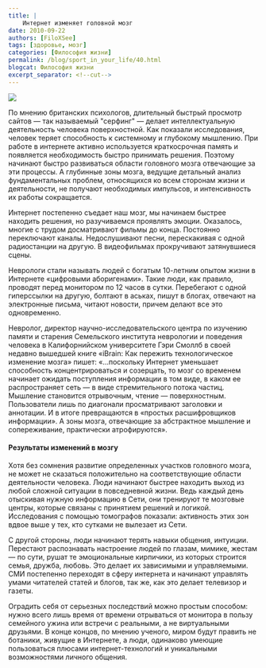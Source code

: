 ```yaml
---
title: |
    Интернет изменяет головной мозг
date: 2010-09-22
authors: [FiloXSee]
tags: [здоровье, мозг]
categories: [Философия жизни]
permalink: /blog/sport_in_your_life/40.html
blogcat: Философия жизни
excerpt_separator: <!--cut-->
---
```



![](http://itw66.ru/uploads/images/00/00/02/2010/09/22/8c92f2.jpg)

По мнению британских психологов, длительный быстрый просмотр сайтов — так называемый "серфинг" — делает интеллектуальную деятельность человека поверхностной. Как показали исследования, человек теряет способность к системному и глубокому мышлению. При работе в интернете активно используется краткосрочная память и появляется необходимость быстро принимать решения. Поэтому начинают быстро развиваться области головного мозга отвечающие за эти процессы. А глубинные зоны мозга, ведущие детальный анализ фундаментальных проблем, относящихся ко всем сторонам жизни и деятельности, не получают необходимых импульсов, и интенсивность их работы сокращается.

<!--cut-->

Интернет постепенно съедает наш мозг, мы начинаем быстрее находить решения, но разучиваемся проявлять эмоции. Оказалось, многие с трудом досматривают фильмы до конца. Постоянно переключают каналы. Недослушивают песни, перескакивая с одной радиостанции на другую. В видеофильмах прокручивают затянувшиеся сцены. 

Неврологи стали называть людей с богатым 10-летним опытом жизни в Интернете «цифровыми аборигенами». Такие люди, как правило, проводят перед монитором по 12 часов в сутки. Перебегают с одной гиперссылки на другую, болтают в аськах, пишут в блогах, отвечают на электронные письма, читают новости, причем делают все это одновременно.

Невролог, директор научно-исследовательского центра по изучению памяти и старения Семельского института неврологии и поведения человека в Калифорнийском университете Гэри Смоллб в своей недавно вышедшей книге «iBrain: Как пережить технологическое изменение мозга» пишет: «...поскольку Интернет уменьшает способность концентрироваться и созерцать, то мозг со временем начинает ожидать поступления информации в том виде, в каком ее распространяет сеть — в виде стремительного потока частиц. Мышление становится отрывочным, чтение — поверхностным. Пользователи лишь по диагонали просматривают заголовки и аннотации. И в итоге превращаются в «простых расшифровщиков информации». А зоны мозга, отвечающие за абстрактное мышление и сопереживание, практически атрофируются».

#### Результаты изменений в мозгу


Хотя без сомнения развитие определенных участков головного мозга, не может не сказаться положительно на соответствующие области деятельности человека. Люди начинают быстрее находить выход из любой сложной ситуации в повседневной жизни. Ведь каждый день отыскивая нужную информацию в Сети, они тренируют те мозговые центры, которые связаны с принятием решений и логикой. Исследования с помощью томографов показали: активность этих зон вдвое выше у тех, кто сутками не вылезает из Сети.

С другой стороны, люди начинают терять навыки общения, интуиции. Перестают распознавать настроение людей по глазам, мимике, жестам — по сути, рушат те эмоциональные кирпичики, из которых строится семья, дружба, любовь. Это делает их зависимыми и управляемыми. СМИ постепенно переходят в сферу интернета и начинают управлять умами читателей статей и блогов, так же, как это делает телевизор и газеты.

Оградить себя от серьезных последствий можно простым способом: нужно всего лишь время от времени отрываться от монитора в пользу семейного ужина или встречи с реальными, а не виртуальными друзьями. В конце концов, по мнению ученого, миром будут править не ботаники, живущие в Интернете, а люди, одинаково умеющие пользоваться плюсами интернет-технологий и уникальными возможностями личного общения.
